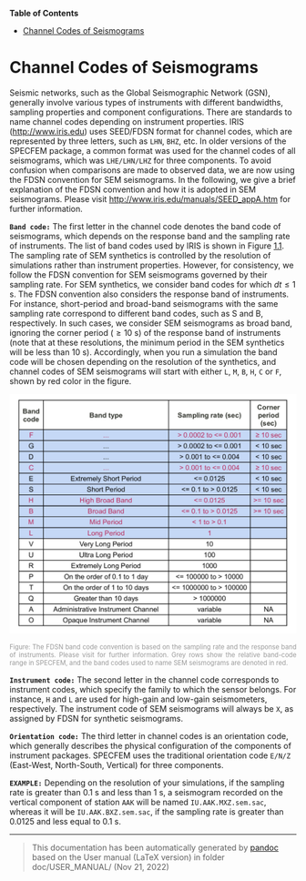 **Table of Contents**

- [Channel Codes of Seismograms](#cha:channel-codes)

Channel Codes of Seismograms
============================

Seismic networks, such as the Global Seismographic Network (GSN), generally involve various types of instruments with different bandwidths, sampling properties and component configurations. There are standards to name channel codes depending on instrument properties. IRIS (<http://www.iris.edu>) uses SEED/FDSN format for channel codes, which are represented by three letters, such as `LHN`, `BHZ`, etc. In older versions of the SPECFEM package, a common format was used for the channel codes of all seismograms, which was `LHE/LHN/LHZ` for three components. To avoid confusion when comparisons are made to observed data, we are now using the FDSN convention for SEM seismograms. In the following, we give a brief explanation of the FDSN convention and how it is adopted in SEM seismograms. Please visit <http://www.iris.edu/manuals/SEED_appA.htm> for further information.

**`Band code:`** The first letter in the channel code denotes the band code of seismograms, which depends on the response band and the sampling rate of instruments. The list of band codes used by IRIS is shown in Figure [1.1](#fig:IRIS_band_codes). The sampling rate of SEM synthetics is controlled by the resolution of simulations rather than instrument properties. However, for consistency, we follow the FDSN convention for SEM seismograms governed by their sampling rate. For SEM synthetics, we consider band codes for which $dt \leq 1$ s. The FDSN convention also considers the response band of instruments. For instance, short-period and broad-band seismograms with the same sampling rate correspond to different band codes, such as S and B, respectively. In such cases, we consider SEM seismograms as broad band, ignoring the corner period ($\geq 10$ s) of the response band of instruments (note that at these resolutions, the minimum period in the SEM synthetics will be less than $10$ s). Accordingly, when you run a simulation the band code will be chosen depending on the resolution of the synthetics, and channel codes of SEM seismograms will start with either `L`, `M`, `B`, `H`, `C` or `F`, shown by red color in the figure.

![The FDSN band code convention is based on the sampling rate and the response band of instruments. Please visit <http://www.iris.edu/manuals/SEED_appA.htm> for further information. Grey rows show the relative band-code range in SPECFEM, and the band codes used to name SEM seismograms are denoted in red.](figures/IRIS_band_codes.jpg)
<div class="figcaption" style="text-align:justify;font-size:80%"><span style="color:#9A9A9A">Figure: The FDSN band code convention is based on the sampling rate and the response band of instruments. Please visit <http://www.iris.edu/manuals/SEED_appA.htm> for further information. Grey rows show the relative band-code range in SPECFEM, and the band codes used to name SEM seismograms are denoted in red.</span></div>

**`Instrument code:`** The second letter in the channel code corresponds to instrument codes, which specify the family to which the sensor belongs. For instance, `H` and `L` are used for high-gain and low-gain seismometers, respectively. The instrument code of SEM seismograms will always be `X`, as assigned by FDSN for synthetic seismograms.

**`Orientation code:`** The third letter in channel codes is an orientation code, which generally describes the physical configuration of the components of instrument packages. SPECFEM uses the traditional orientation code `E/N/Z` (East-West, North-South, Vertical) for three components.

**`EXAMPLE:`** Depending on the resolution of your simulations, if the sampling rate is greater than $0.1$ s and less than $1$ s, a seismogram recorded on the vertical component of station `AAK` will be named `IU.AAK.MXZ.sem.sac`, whereas it will be `IU.AAK.BXZ.sem.sac`, if the sampling rate is greater than 0.0125 and less equal to 0.1 s.

-----
> This documentation has been automatically generated by [pandoc](http://www.pandoc.org)
> based on the User manual (LaTeX version) in folder doc/USER_MANUAL/
> (Nov 21, 2022)

